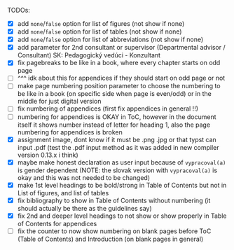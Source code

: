 TODOs:
- [x] add `none`/`false` option for list of figures (not show if none)
- [x] add `none`/`false` option for list of tables (not show if none)
- [x] add `none`/`false` option for list of abbreviations (not show if none)
- [x] add parameter for 2nd consultant or supervisor (Departmental advisor / Consultant) SK: Pedagogický vedúci - Konzultant
- [x] fix pagebreaks to be like in a book, where every chapter starts on odd page
- [ ] ^^^ idk about this for appendices if they should start on odd page or not
- [ ] make page numbering position parameter to choose the numbering to be like in a book (on specific side when page is even/odd) or in the middle for just digital version
- [ ] fix numbering of appendices (first fix appendices in general !!)
- [ ] numbering for appendices is OKAY in ToC, however in the document itself it shows number instead of letter for heading 1, also the page numbering for appendices is broken
- [x] assignment image, dont know if it must be .png .jpg or that typst can input .pdf (test the .pdf input method as it was added in new compiler version 0.13.x i think)
- [x] maybe make honest declaration as user input because of `vypracoval(a)` is gender dependent (NOTE: the slovak version with `vypracoval(a)` is okay and this was not needed to be changed)
- [x] make 1st level headings to be bold/strong in Table of Contents but not in List of figures, and list of tables
- [x] fix bibliography to show in Table of Contents without numbering (it should actually be there as the guidelines say)
- [x] fix 2nd and deeper level headings to not show or show properly in Table of Contents for appendices
- [ ] fix the counter to now show numbering on blank pages before ToC (Table of Contents) and Introduction (on blank pages in general)
